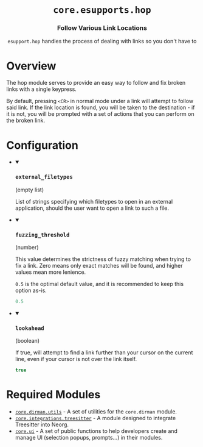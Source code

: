 <div align="center">

# `core.esupports.hop`

### Follow Various Link Locations

`esupport.hop` handles the process of dealing with links so you don't have to



</div>

# Overview

The hop module serves to provide an easy way to follow and fix broken links with a single keypress.

By default, pressing `<CR>` in normal mode under a link will attempt to follow said link.
If the link location is found, you will be taken to the destination - if it is not, you will be
prompted with a set of actions that you can perform on the broken link.

# Configuration

* <details open>
  
  <summary><h3><code>external_filetypes</h3></code> (empty list)</summary>
  
  <div>
  
  List of strings specifying which filetypes to open in an external application,
  should the user want to open a link to such a file.
  
  </div>
  
  
  
  
  </details>

* <details open>
  
  <summary><h3><code>fuzzing_threshold</h3></code> (number)</summary>
  
  <div>
  
  This value determines the strictness of fuzzy matching when trying to fix a link.
  Zero means only exact matches will be found, and higher values mean more lenience.
  
  `0.5` is the optimal default value, and it is recommended to keep this option as-is.
  
  </div>
  
  ```lua
  0.5
  ```
  
  </details>

* <details open>
  
  <summary><h3><code>lookahead</h3></code> (boolean)</summary>
  
  <div>
  
  If true, will attempt to find a link further than your cursor on the current line,
  even if your cursor is not over the link itself.
  
  </div>
  
  ```lua
  true
  ```
  
  </details>


# Required Modules

- [`core.dirman.utils`](https://github.com/nvim-neorg/neorg/wiki/Dirman-Utils) - A set of utilities for the `core.dirman` module.
- [`core.integrations.treesitter`](https://github.com/nvim-neorg/neorg/wiki/Treesitter-Integration) - A module designed to integrate Treesitter into Neorg.
- [`core.ui`](https://github.com/nvim-neorg/neorg/wiki/Core-UI) - A set of public functions to help developers create and manage UI (selection popups, prompts...) in their modules.

